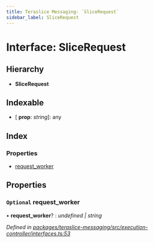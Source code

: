 ```yaml
---
title: Teraslice Messaging: `SliceRequest`
sidebar_label: SliceRequest
---
```


# Interface: SliceRequest

## Hierarchy

* **SliceRequest**

## Indexable

* \[ **prop**: *string*\]: any

## Index

### Properties

* [request_worker](slicerequest.md#optional-request_worker)

## Properties

### `Optional` request_worker

• **request_worker**? : *undefined | string*

*Defined in [packages/teraslice-messaging/src/execution-controller/interfaces.ts:53](https://github.com/terascope/teraslice/blob/f95bb5556/packages/teraslice-messaging/src/execution-controller/interfaces.ts#L53)*
